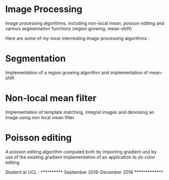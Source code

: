 # Image Processing
Image processing algorithms, including non-local mean, poisson editing and various segmentation functions (region growing, mean-shift)

Here are some of my most interresting image processing algorithms : 

# Segmentation
Implementation of a region growing algorithm and implementation of mean-shift

# Non-local mean filter
Implementation of template matching, integral images and denoising an image using non local mean filter

# Poisson editing
A poisson editing algorithm computed both by importing gradient und by use of the existing gradient 
Implementation of an application to do color editing 


Student at UCL : ********** September 2016-December 2016 *************
